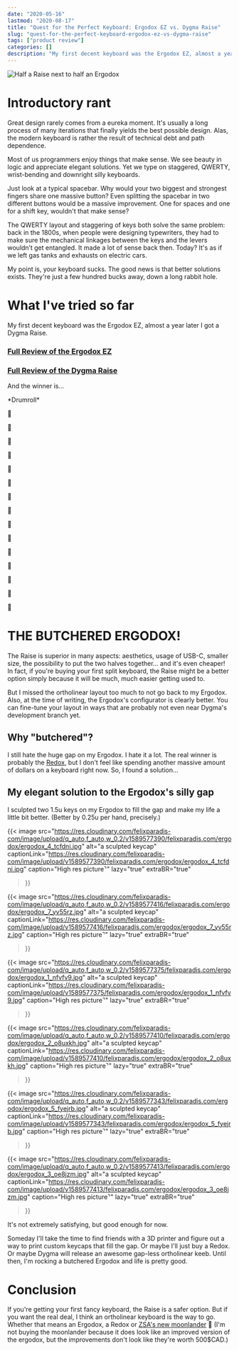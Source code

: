 ```yaml
--- 
date: "2020-05-16"
lastmod: "2020-08-17"
title: "Quest for the Perfect Keyboard: Ergodox EZ vs. Dygma Raise"
slug: "quest-for-the-perfect-keyboard-ergodox-ez-vs-dygma-raise" 
tags: ["product review"]
categories: []
description: "My first decent keyboard was the Ergodox EZ, almost a year later I got a Dygma Raise. And the winner is..."
---
```


![Half a Raise next to half an Ergodox](https://res.cloudinary.com/felixparadis-com/image/upload/q_auto,f_auto,w_0.2/v1589654862/felixparadis.com/ergodox/hero_d5uqdm.jpg)

# Introductory rant

Great design rarely comes from a eureka moment. It's usually a long process of many iterations that finally yields the best possible design. Alas, the modern keyboard is rather the result of technical debt and path dependence.

Most of us programmers enjoy things that make sense. We see beauty in logic and appreciate elegant solutions. Yet we type on staggered, QWERTY, wrist-bending and downright silly keyboards.

Just look at a typical spacebar. Why would your two biggest and strongest fingers share one massive button? Even splitting the spacebar in two different buttons would be a massive improvement. One for spaces and one for a shift key, wouldn't that make sense?

The QWERTY layout and staggering of keys both solve the same problem: back in the 1800s, when people were designing typewriters, they had to make sure the mechanical linkages between the keys and the levers wouldn’t get entangled. It made a lot of sense back then. Today? It's as if we left gas tanks and exhausts on electric cars.

My point is, your keyboard sucks. The good news is that better solutions exists. They're just a few hundred bucks away, down a long rabbit hole.

# What I've tried so far

My first decent keyboard was the Ergodox EZ, almost a year later I got a Dygma Raise.

### [Full Review of the Ergodox EZ](https://medium.com/tech-reviews/ergodox-ez-review-thoughts-after-3-months-of-regular-use-370fd00cdaa2?source=friends_link&sk=363a8728b44f994241fd7b1acc7ba018)

### [Full Review of the Dygma Raise](https://medium.com/@FelixParadis/dygma-raise-review-thoughts-after-3-months-of-regular-use-41b19e91d357?source=friends_link&sk=d8a9c5437f4f04d2e78e070835929b3f)

And the winner is...

\*Drumroll\*

🥁

🥁

🥁

🥁

🥁

🥁

🥁

🥁

🥁

🥁

🥁

🥁

🥁

🥁

🥁

# THE BUTCHERED ERGODOX! 

The Raise is superior in many aspects: aesthetics, usage of USB-C, smaller size, the possibility to put the two halves together... and it's even cheaper! In fact, if you're buying your first split keyboard, the Raise might be a better option simply because it will be much, much easier getting used to.

But I missed the ortholinear layout too much to not go back to my Ergodox. Also, at the time of writing, the Ergodox's configurator is clearly better. You can fine-tune your layout in ways that are probably not even near Dygma's development branch yet.


## Why "butchered"?

I still hate the huge gap on my Ergodox. I hate it a lot.
The real winner is probably the [Redox](https://www.reddit.com/r/MechanicalKeyboards/comments/afk6ix/wireless_redox_endgame/), but I don't feel like spending another massive amount of dollars on a keyboard right now. So, I found a solution...

## My elegant solution to the Ergodox's silly gap
I sculpted two 1.5u keys on my Ergodox to fill the gap and make my life a little bit better. (Better by 0.25u  per hand, precisely.) 

{{< image 
    src="https://res.cloudinary.com/felixparadis-com/image/upload/q_auto,f_auto,w_0.2/v1589577390/felixparadis.com/ergodox/ergodox_4_tcfdni.jpg" 
    alt="a sculpted keycap"
    captionLink="https://res.cloudinary.com/felixparadis-com/image/upload/v1589577390/felixparadis.com/ergodox/ergodox_4_tcfdni.jpg"
    caption="High res picture⌝"
    lazy="true"
    extraBR="true"
>}}

{{< image 
    src="https://res.cloudinary.com/felixparadis-com/image/upload/q_auto,f_auto,w_0.2/v1589577416/felixparadis.com/ergodox/ergodox_7_yv55rz.jpg" 
    alt="a sculpted keycap"
    captionLink="https://res.cloudinary.com/felixparadis-com/image/upload/v1589577416/felixparadis.com/ergodox/ergodox_7_yv55rz.jpg"
    caption="High res picture⌝"
    lazy="true"
    extraBR="true"
>}}

{{< image 
    src="https://res.cloudinary.com/felixparadis-com/image/upload/q_auto,f_auto,w_0.2/v1589577375/felixparadis.com/ergodox/ergodox_1_nfvfv9.jpg" 
    alt="a sculpted keycap"
    captionLink="https://res.cloudinary.com/felixparadis-com/image/upload/v1589577375/felixparadis.com/ergodox/ergodox_1_nfvfv9.jpg"
    caption="High res picture⌝"
    lazy="true"
    extraBR="true"
>}}

{{< image 
    src="https://res.cloudinary.com/felixparadis-com/image/upload/q_auto,f_auto,w_0.2/v1589577410/felixparadis.com/ergodox/ergodox_2_o8uxkh.jpg" 
    alt="a sculpted keycap"
    captionLink="https://res.cloudinary.com/felixparadis-com/image/upload/v1589577410/felixparadis.com/ergodox/ergodox_2_o8uxkh.jpg"
    caption="High res picture⌝"
    lazy="true"
    extraBR="true"
>}}

{{< image 
    src="https://res.cloudinary.com/felixparadis-com/image/upload/q_auto,f_auto,w_0.2/v1589577343/felixparadis.com/ergodox/ergodox_5_fyejrb.jpg" 
    alt="a sculpted keycap"
    captionLink="https://res.cloudinary.com/felixparadis-com/image/upload/v1589577343/felixparadis.com/ergodox/ergodox_5_fyejrb.jpg"
    caption="High res picture⌝"
    lazy="true"
    extraBR="true"
>}}

{{< image 
    src="https://res.cloudinary.com/felixparadis-com/image/upload/q_auto,f_auto,w_0.2/v1589577413/felixparadis.com/ergodox/ergodox_3_oe8jzm.jpg" 
    alt="a sculpted keycap"
    captionLink="https://res.cloudinary.com/felixparadis-com/image/upload/v1589577413/felixparadis.com/ergodox/ergodox_3_oe8jzm.jpg"
    caption="High res picture⌝"
    lazy="true"
    extraBR="true"
>}}

It's not extremely satisfying, but good enough for now.

Someday I'll take the time to find friends with a 3D printer and figure out a way to print custom keycaps that fill the gap. Or maybe I'll just buy a Redox. Or maybe Dygma will release an awesome gap-less ortholinear keeb. Until then, I'm rocking a butchered Ergodox and life is pretty good.


# Conclusion 

If you're getting your first fancy keyboard, the Raise is a safer option. But if you want the real deal, I think an ortholinear keyboard is the way to go. Whether that means an Ergodox, a Redox or [ZSA's new moonlander](https://www.zsa.io/moonlander/) 👀 (I'm not buying the moonlander because it does look like an improved version of the ergodox, but the improvements don't look like they're worth 500$CAD.)
